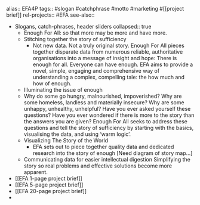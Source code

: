 alias:: EFA4P
tags:: #slogan #catchphrase #motto #marketing #[[project brief]]
rel-projects:: #EFA
see-also::

- Slogans, catch-phrases, header sliders
  collapsed:: true
	- Enough For All: so that more may be more and have more.
	- Stitching together the story of sufficiency
		- Not new data. Not a truly original story.  Enough For All pieces together disparate data from numerous reliable, authoritative organisations into a message of insight and hope: There is enough for all. Everyone can have enough.  EFA aims to provide a novel, simple, engaging and comprehensive way of understanding a complex, compelling tale: the how much and how of enough.
	- Illuminating the issue of enough
	- Why do some go hungry, malnourished, impoverished? Why are some homeless, landless and materially insecure? Why are some unhappy, unhealthy, unhelpful?  Have you ever asked yourself these questions? Have you ever wondered if there is more to the story than the answers you are given?  Enough For All seeks to address these questions and tell the story of sufficiency by starting with the basics, visualising the data, and using ‘warm logic’.
	- Visualizing The Story of the World
		- EFA sets out to piece together quality data and dedicated research into the story of enough  [Need diagram of story map…]
	- Communicating data for easier intellectual digestion  Simplifying the story so real problems and effective solutions become more apparent.
- [[EFA 1-page project brief]]
- [[EFA 5-page project brief]]
- [[EFA 20-page project brief]]
-